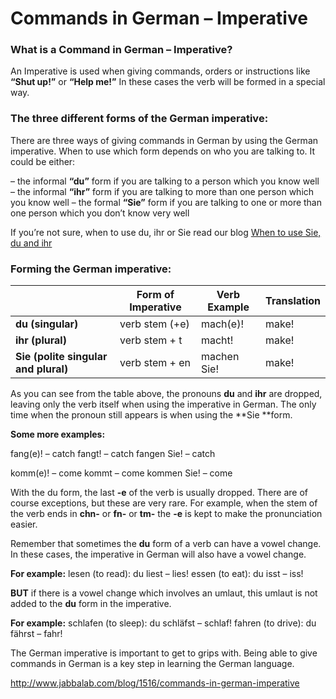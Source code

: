 # Commands in German – Imperative

### What is a Command in German – Imperative?

An Imperative is used when giving commands, orders or instructions like **“Shut up!”** or **“Help me!”** In these cases the verb will be formed in a special way.

### The three different forms of the German imperative:

There are three ways of giving commands in German by using the German imperative. When to use which form depends on who you are talking to. It could be either:

– the informal **“du”** form if you are talking to a person which you know well
– the informal **“ihr”** form if you are talking to more than one person which you know well
– the formal **“Sie”** form if you are talking to one or more than one person which you don’t know very well

If you’re not sure, when to use du, ihr or Sie read our blog [When to use Sie, du and ihr](http://www.jabbalab.com/blog/956/when-to-use-sie-du-and-ihr)

### Forming the German imperative:

|                                      | **Form of Imperative** | **Verb Example** | **Translation** |
| ------------------------------------ | ---------------------- | ---------------- | --------------- |
| **du (singular)**                    | verb stem (+e)         | mach(e)!         | make!           |
| **ihr (plural)**                     | verb stem + t          | macht!           | make!           |
| **Sie (polite singular and plural)** | verb stem + en         | machen Sie!      | make!           |

As you can see from the table above, the pronouns **du** and **ihr** are dropped, leaving only the verb itself when using the imperative in German. The only time when the pronoun still appears is when using the **Sie **form.

**Some more examples:**

fang(e)! – catch
fangt! – catch
fangen Sie! – catch

komm(e)! – come
kommt – come
kommen Sie! – come

With the du form, the last **-e** of the verb is usually dropped. There are of course exceptions, but these are very rare. For example, when the stem of the verb ends in **chn-** or **fn-** or **tm-** the **-e** is kept to make the pronunciation easier.

Remember that sometimes the **du** form of a verb can have a vowel change. In these cases, the imperative in German will also have a vowel change.

**For example:**
lesen (to read): du liest – lies!
essen (to eat): du isst – iss!

**BUT** if there is a vowel change which involves an umlaut, this umlaut is not added to the **du** form in the imperative.

**For example:**
schlafen (to sleep): du schläfst – schlaf!
fahren (to drive): du fährst – fahr!

The German imperative is important to get to grips with. Being able to give commands in German is a key step in learning the German language.



http://www.jabbalab.com/blog/1516/commands-in-german-imperative